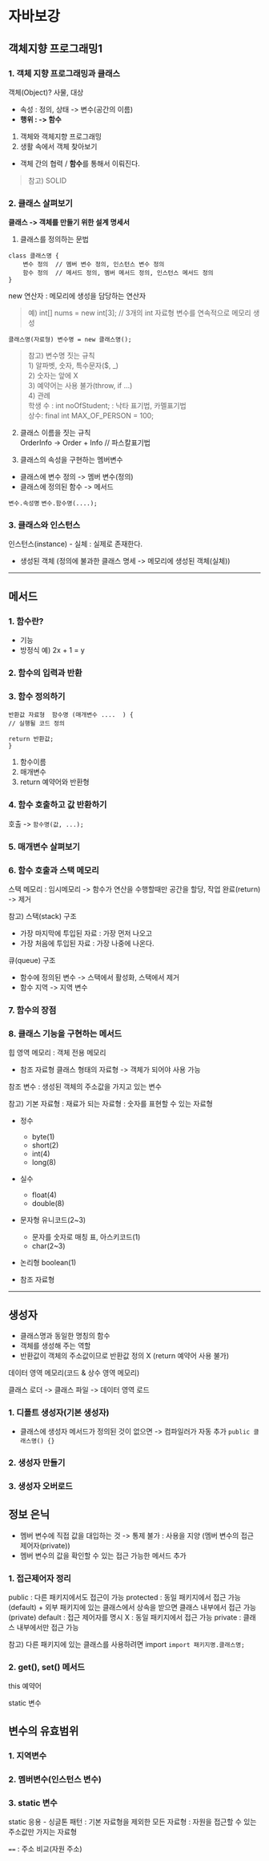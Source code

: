 # 자바보강

## 객체지향 프로그래밍1

### 1. 객체 지향 프로그래밍과 클래스
객체(Object)? 사물, 대상 

- 속성  : 정의, 상태  -> 변수(공간의 이름)
- **행위 :  -> 함수**

1) 객체와 객체지향 프로그래밍
2) 생활 속에서 객체 찾아보기
 - 객체 간의 협력 / **함수**를 통해서 이뤄진다.
	
> 참고) SOLID 
	
### 2. 클래스 살펴보기

**클래스 -> 객체를 만들기 위한 설계 명세서**

1) 클래스를 정의하는 문법

```
class 클래스명 {
	변수 정의  // 멤버 변수 정의, 인스턴스 변수 정의 
	함수 정의  // 메서드 정의, 멤버 메서드 정의, 인스턴스 메서드 정의 
}
```

new 연산자 : 메모리에 생성을 담당하는 연산자
> 예) int[] nums = new int[3]; // 3개의 int 자료형 변수를 연속적으로 메모리 생성


`클래스명(자료형) 변수명 = new 클래스명();` 

>참고) 변수명 짓는 규칙 <br>1) 알파벳, 숫자, 특수문자($, _)<br>2) 숫자는 앞에 X<br>3) 예약어는 사용 불가(throw, if ...)<br>4) 관례 <br>
학생 수  : int noOfStudent;  : 낙타 표기법, 카멜표기법 <br>
상수:  final int MAX_OF_PERSON = 100;

2) 클래스 이름을 짓는 규칙<br>
	OrderInfo -> Order + Info // 파스칼표기법

3) 클래스의 속성을 구현하는 멤버변수
- 클래스에 변수 정의 -> 멤버 변수(정의)
- 클래스에 정의된 함수 -> 메서드

`변수.속성명`
`변수.함수명(....);`

### 3. 클래스와 인스턴스

인스턴스(instance) - 실체 : 실제로 존재한다.
- 생성된 객체 
(정의에 불과한 클래스 명세 -> 메모리에 생성된 객체(실체))

---
## 메서드
### 1. 함수란?
- 기능	
- 방정식 
예) 2x + 1 = y
	
### 2. 함수의 입력과 반환

### 3. 함수 정의하기
	
```
반환값 자료형  함수명 (매개변수 ....  ) {
// 실행될 코드 정의 
		
return 반환값;
}
```

1) 함수이름
2) 매개변수
3) return 예약어와 반환형

### 4. 함수 호출하고 값 반환하기
호출 -> `함수명(값, ...);` 
	
### 5. 매개변수 살펴보기
### 6. 함수 호출과 스택 메모리
스택 메모리 : 임시메모리 
-> 함수가 연산을 수행할때만 공간을 할당, 작업 완료(return) -> 제거
	
참고)
스택(stack) 구조 
- 가장 마지막에 투입된 자료 : 가장 먼저 나오고
- 가장 처음에 투입된 자료 : 가장 나중에 나온다.
			
큐(queue) 구조

-  함수에 정의된 변수 -> 스택에서 활성화, 스택에서 제거 
- 함수 지역 -> 지역 변수 
	
### 7. 함수의 장점
### 8. 클래스 기능을 구현하는 메서드

힙 영역 메모리 : 객체 전용 메모리

- 참조 자료형 
클래스 형태의 자료형 -> 객체가 되어야 사용 가능 
	
참조 변수 : 생성된 객체의 주소값을 가지고 있는 변수


참고)
기본 자료형 : 재료가 되는 자료형
: 숫자를 표현할 수 있는 자료형
	
- 정수
  - byte(1)
  - short(2)
  - int(4)
  - long(8)
		
- 실수
  - float(4)
  - double(8)
		
- 문자형
  유니코드(2~3)
    - 문자를 숫자로 매칭 표, 아스키코드(1)
    - char(2~3) 
		
- 논리형
boolean(1)

- 참조 자료형 

---
## 생성자
- 클래스명과 동일한 명칭의 함수 
- 객체를 생성해 주는 역할 
- 반환값이 객체의 주소값이므로 반환값 정의 X (return 예약어 사용 불가)

데이터 영역 메모리(코드 & 상수 영역 메모리)

클래스 로더 -> 클래스 파일 -> 데이터 영역 로드 

### 1. 디폴트 생성자(기본 생성자)
- 클래스에 생성자 메서드가 정의된 것이 없으면 -> 컴파일러가 자동 추가
`public 클래스명() {}`		
		
### 2. 생성자 만들기
### 3. 생성자 오버로드
	
## 정보 은닉
- 멤버 변수에 직접 값을 대입하는 것 -> 통제 불가 : 사용을 지양 (멤버 변수의 접근 제어자(private))
- 멤버 변수의 값을 확인할 수 있는 접근 가능한 메서드 추가

### 1. 접근제어자 정리
public : 다른 패키지에서도 접근이 가능 
protected : 동일 패키지에서 접근 가능(default) + 외부 패키지에 있는 클래스에서 상속을 받으면 클래스 내부에서 접근 가능(private)
default : 접근 제어자를 명시 X  : 동일 패키지에서 접근 가능
private : 클래스 내부에서만 접근 가능

참고)
다른 패키지에 있는 클래스를 사용하려면 import
`import 패키지명.클래스명;`
		
### 2. get(), set() 메서드

this 예약어		 

static 변수

## 변수의 유효범위
### 1. 지역변수 
### 2. 멤버변수(인스턴스 변수)
### 3. static 변수 
static 응용 - 싱글톤 패턴
: 기본 자료형을 제외한 모든 자료형
: 자원을 접근할 수 있는 주소값만 가지는 자료형
		
`==` : 주소 비교(자원 주소)
